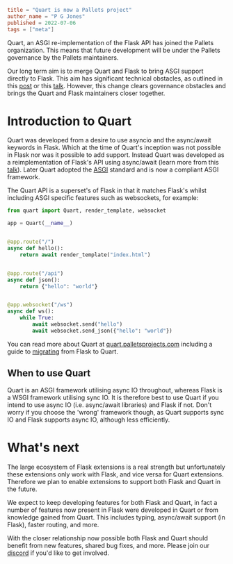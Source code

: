 ~~~~toml
title = "Quart is now a Pallets project"
author_name = "P G Jones"
published = 2022-07-06
tags = ["meta"]
~~~~

Quart, an ASGI re-implementation of the Flask API has joined the
Pallets organization. This means that future development will be under
the Pallets governance by the Pallets maintainers.

Our long term aim is to merge Quart and Flask to bring ASGI support
directly to Flask. This aim has significant technical obstacles, as
outlined in this
[post](https://pgjones.dev/blog/flask-async-quart-sync-2019/) or this
[talk](https://youtu.be/bw1qeMoFBmw). However, this change clears
governance obstacles and brings the Quart and Flask maintainers closer
together.

# Introduction to Quart

Quart was developed from a desire to use asyncio and the async/await
keywords in Flask. Which at the time of Quart's inception was not
possible in Flask nor was it possible to add support. Instead Quart
was developed as a reimplementation of Flask's API using async/await
(learn more from this
[talk](https://www.youtube.com/watch?v=EgpQcLy1kf0)). Later Quart
adopted the [ASGI](https://asgi.readthedocs.io) standard and is now a
compliant ASGI framework.

The Quart API is a superset's of Flask in that it matches Flask's
whilst including ASGI specific features such as websockets, for
example:

```python
from quart import Quart, render_template, websocket

app = Quart(__name__)


@app.route("/")
async def hello():
    return await render_template("index.html")


@app.route("/api")
async def json():
    return {"hello": "world"}


@app.websocket("/ws")
async def ws():
    while True:
        await websocket.send("hello")
        await websocket.send_json({"hello": "world"})
```

You can read more about Quart at
[quart.palletsprojects.com](https://quart.palletsprojects.com)
including a guide to
[migrating](https://quart.palletsprojects.com/page/how_to_guides/flask_migration.html)
from Flask to Quart.

## When to use Quart

Quart is an ASGI framework utilising async IO throughout, whereas
Flask is a WSGI framework utilising sync IO. It is therefore best to
use Quart if you intend to use async IO (i.e. async/await libraries)
and Flask if not. Don't worry if you choose the 'wrong' framework
though, as Quart supports sync IO and Flask supports async IO,
although less efficiently.

# What's next

The large ecosystem of Flask extensions is a real strength but
unfortunately these extensions only work with Flask, and vice versa
for Quart extensions. Therefore we plan to enable extensions to
support both Flask and Quart in the future.

We expect to keep developing features for both Flask and Quart, in
fact a number of features now present in Flask were developed in Quart
or from knowledge gained from Quart. This includes typing, async/await
support (in Flask), faster routing, and more.

With the closer relationship now possible both Flask and Quart should
benefit from new features, shared bug fixes, and more. Please join our
[discord](https://discord.gg/pallets) if you'd like to get involved.
